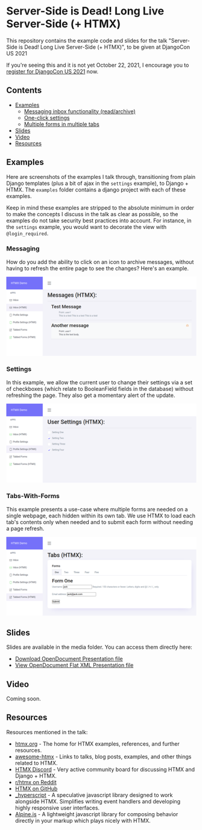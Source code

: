 # Server-Side is Dead! Long Live Server-Side (+ HTMX)

This repository contains the example code and slides for the talk "Server-Side is Dead! Long Live Server-Side (+ HTMX)", to be given at DjangoCon US 2021

If you're seeing this and it is not yet October 22, 2021, I encourage you to [register for DjangoCon US 2021](https://2021.djangocon.us/) now.


## Contents
- [Examples](#examples)
	- [Messaging inbox functionality (read/archive)](#messaging)
	- [One-click settings](#settings)
	- [Multiple forms in multiple tabs](#tabs-with-forms)
- [Slides](#slides)
- [Video](#video)
- [Resources](#resources)

## Examples

Here are screenshots of the examples I talk through, transitioning from plain Django templates (plus a bit of ajax in the `settings` example), to Django + HTMX. The `examples` folder contains a django project with each of these examples.

Keep in mind these examples are stripped to the absolute minimum in order to make the concepts I discuss in the talk as clear as possible, so the examples do not take security best practices into account. For instance, in the `settings` example, you would want to decorate the view with `@login_required`.

### Messaging

How do you add the ability to click on an icon to archive messages, without having to refresh the entire page to see the changes? Here's an example.

![Messages screenshot](https://raw.githubusercontent.com/jacklinke/htmx-talk-2021/master/media/messages_htmx.png)

### Settings

In this example, we allow the current user to change their settings via a set of checkboxes (which relate to BooleanField fields in the database) without refreshing the page. They also get a momentary alert of the update.

![One-click settings screenshot](https://raw.githubusercontent.com/jacklinke/htmx-talk-2021/master/media/settings_htmx.png)

### Tabs-With-Forms

This example presents a use-case where multiple forms are needed on a single webpage, each hidden within its own tab. We use HTMX to load each tab's contents only when needed and to submit each form without needing a page refresh.

![Tabbed forms screenshot](https://raw.githubusercontent.com/jacklinke/htmx-talk-2021/master/media/tabs_htmx.png)

## Slides

Slides are available in the media folder. You can access them directly here:

- [Download OpenDocument Presentation file](https://github.com/jacklinke/htmx-talk-2021/blob/master/media/Server-Side_is_Dead!_Long_Live_Server-Side_(+HTMX).odp?raw=true)
- [View OpenDocument Flat XML Presentation file](https://github.com/jacklinke/htmx-talk-2021/blob/master/media/Server-Side_is_Dead!_Long_Live_Server-Side_(+HTMX).fodp?raw=true)

## Video

Coming soon.

## Resources

Resources mentioned in the talk:

- [htmx.org](https://htmx.org) - The home for HTMX examples, references, and further resources.
- [awesome-htmx](https://github.com/rajasegar/awesome-htmx) - Links to talks, blog posts, examples, and other things related to HTMX.
- [HTMX Discord](https://htmx.org/discord) - Very active community board for discussing HTMX and Django + HTMX.
- [r/htmx on Reddit](https://www.reddit.com/r/htmx/)
- [HTMX on GitHub](https://github.com/bigskysoftware/htmx)
- [_hyperscript](https://hyperscript.org/) - A speculative javascript library designed to work alongside HTMX. Simplifies writing event handlers and developing highly responsive user interfaces.
- [Alpine.js](https://alpinejs.dev/) - A lightweight javascript library for composing behavior directly in your markup which plays nicely with HTMX.

